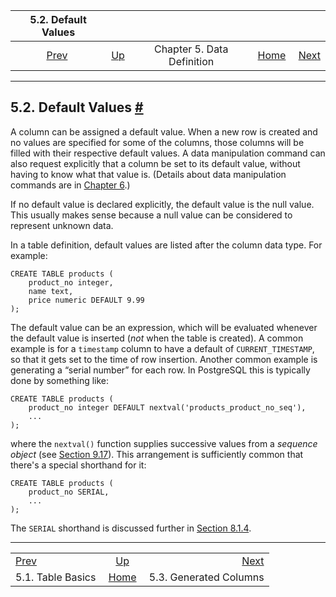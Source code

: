<!--?xml version="1.0" encoding="UTF-8" standalone="no"?-->

|              5.2. Default Values             |                                             |                            |                                                       |                                                              |
| :------------------------------------------: | :------------------------------------------ | :------------------------: | ----------------------------------------------------: | -----------------------------------------------------------: |
| [Prev](ddl-basics.html "5.1. Table Basics")  | [Up](ddl.html "Chapter 5. Data Definition") | Chapter 5. Data Definition | [Home](index.html "PostgreSQL 17devel Documentation") |  [Next](ddl-generated-columns.html "5.3. Generated Columns") |

***

## 5.2. Default Values [#](#DDL-DEFAULT)

[]()

A column can be assigned a default value. When a new row is created and no values are specified for some of the columns, those columns will be filled with their respective default values. A data manipulation command can also request explicitly that a column be set to its default value, without having to know what that value is. (Details about data manipulation commands are in [Chapter 6](dml.html "Chapter 6. Data Manipulation").)

[]()If no default value is declared explicitly, the default value is the null value. This usually makes sense because a null value can be considered to represent unknown data.

In a table definition, default values are listed after the column data type. For example:

    CREATE TABLE products (
        product_no integer,
        name text,
        price numeric DEFAULT 9.99
    );

The default value can be an expression, which will be evaluated whenever the default value is inserted (*not* when the table is created). A common example is for a `timestamp` column to have a default of `CURRENT_TIMESTAMP`, so that it gets set to the time of row insertion. Another common example is generating a “serial number” for each row. In PostgreSQL this is typically done by something like:

    CREATE TABLE products (
        product_no integer DEFAULT nextval('products_product_no_seq'),
        ...
    );

where the `nextval()` function supplies successive values from a *sequence object* (see [Section 9.17](functions-sequence.html "9.17. Sequence Manipulation Functions")). This arrangement is sufficiently common that there's a special shorthand for it:

    CREATE TABLE products (
        product_no SERIAL,
        ...
    );

The `SERIAL` shorthand is discussed further in [Section 8.1.4](datatype-numeric.html#DATATYPE-SERIAL "8.1.4. Serial Types").

***

|                                              |                                                       |                                                              |
| :------------------------------------------- | :---------------------------------------------------: | -----------------------------------------------------------: |
| [Prev](ddl-basics.html "5.1. Table Basics")  |      [Up](ddl.html "Chapter 5. Data Definition")      |  [Next](ddl-generated-columns.html "5.3. Generated Columns") |
| 5.1. Table Basics                            | [Home](index.html "PostgreSQL 17devel Documentation") |                                       5.3. Generated Columns |
